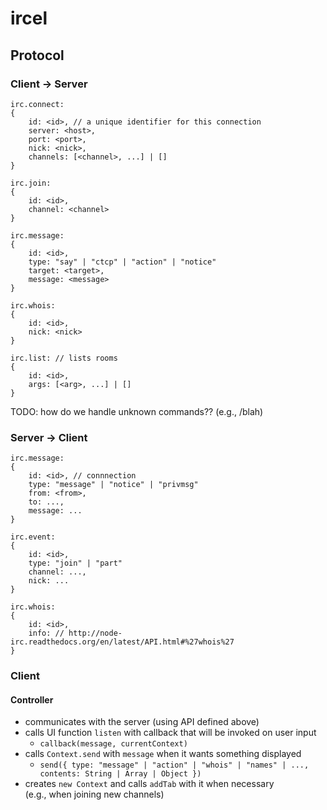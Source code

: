 ircel
=====

Protocol
--------
### Client -> Server

    irc.connect: 
    {
        id: <id>, // a unique identifier for this connection
        server: <host>,
        port: <port>,
        nick: <nick>,
        channels: [<channel>, ...] | []
    }

    irc.join: 
    {
        id: <id>,
        channel: <channel>
    }

    irc.message: 
    {
        id: <id>,
        type: "say" | "ctcp" | "action" | "notice"
        target: <target>,
        message: <message>
    }

    irc.whois: 
    {
        id: <id>,
        nick: <nick>
    }

    irc.list: // lists rooms
    {
        id: <id>,
        args: [<arg>, ...] | []
    }

TODO: how do we handle unknown commands?? (e.g., /blah)

### Server -> Client

    irc.message:
    {
        id: <id>, // connnection
        type: "message" | "notice" | "privmsg"
        from: <from>,
        to: ...,
        message: ...
    }

    irc.event:
    {
        id: <id>,
        type: "join" | "part"
        channel: ...,
        nick: ...
    }
    
    irc.whois:
    {
        id: <id>,
        info: // http://node-irc.readthedocs.org/en/latest/API.html#%27whois%27
    }

### Client

#### Controller

- communicates with the server (using API defined above)
- calls UI function `listen` with callback that will be invoked on user input
    - `callback(message, currentContext)`
- calls `Context.send` with `message` when it wants something displayed
    - `send({
        type: "message" | "action" | "whois" | "names" | ...,
        contents: String | Array | Object
    })`
- creates `new Context` and calls `addTab` with it when necessary  
    (e.g., when joining new channels)
